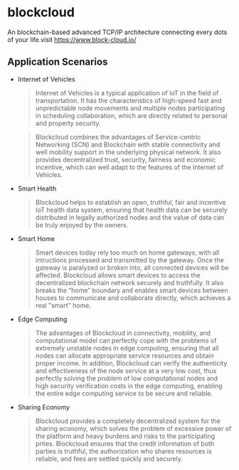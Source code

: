 # blockcloud

An blockchain-based advanced TCP/IP architecture connecting every dots of your life.visit https://www.block-cloud.io/

## Application Scenarios

* Internet of Vehicles

    > Internet of Vehicles is a typical application of IoT in the field of transportation. It has the characteristics of high-speed fast and unpredictable node movements and multiple nodes participating in scheduling collaboration, which are directly related to personal and property security.
    
    >Blockcloud combines the advantages of Service-centric Networking (SCN) and Blockchain with stable connectivity and well mobility support in the underlying physical network. It also provides decentralized trust, security, fairness and economic incentive, which can well adapt to the features of the Internet of Vehicles.

* Smart Health

    > Blockcloud helps to establish an open, truthful, fair and incentive IoT health data system, ensuring that health data can be securely distributed in legally authorized nodes and the value of data can be truly enjoyed by the owners.

* Smart Home

    > Smart devices today rely too much on home gateways, with all intructions processed and transmitted by the gateway. Once the gateway is paralyzed or broken into, all connected devices will be affected. Blockcloud allows smart devices to access the decentralized blockchain network securely and truthfully. It also breaks the “home” boundary and enables smart devices between houses to communicate and collaborate directly, which achieves a real "smart" home.

* Edge Computing

    > The advantages of Blockcloud in connectivity, mobility, and computational model can perfectly cope with the problems of extremely unstable nodes in edge computing, ensuring that all nodes can allocate appropriate service resources and obtain proper income. In addition, Blockcloud can verify the authenticity and effectiveness of the node service at a very low cost, thus perfectly solving the problem of low computational nodes and high security verification costs in the edge computing, enabling the entire edge computing service to be secure and reliable.

* Sharing Economy

    > Blockcloud provides a completely decentralized system for the sharing economy, which solves the problem of excessive power of the platform and heavy burdens and risks to the participating prties. Blockcloud ensures that the credit information of both parties is truthful, the authorization who shares resources is reliable, and fees are settled quickly and securely.

   